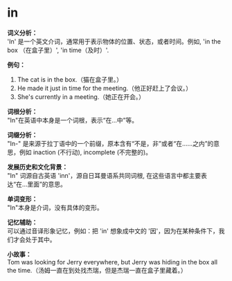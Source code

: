 # in

**词义分析：**  
'In' 是一个英文介词，通常用于表示物体的位置、状态，或者时间。例如, 'in the box （在盒子里）', 'in time（及时）'.

  

**例句：**

  

1.  The cat is in the box.（猫在盒子里。）
2.  He made it just in time for the meeting.（他正好赶上了会议。）
3.  She's currently in a meeting.（她正在开会。）

  

**词根分析：**  
"In"在英语中本身是一个词根，表示“在...中”等。

  

**词缀分析：**  
"In-" 是来源于拉丁语中的一个前缀，原本含有“不是，非”或者“在......之内”的意思，例如 inaction (不行动), incomplete (不完整的)。

  

**发展历史和文化背景：**  
"In" 词源自古英语 'inn'，源自日耳曼语系共同词根, 在这些语言中都主要表达“在...里面”的意思。

  

**单词变形：**  
"In"本身是介词，没有具体的变形。

  

**记忆辅助：**  
可以通过音译形象记忆，例如：把 'in' 想象成中文的 '因'，因为在某种条件下，我们才会处于其中。

  

**小故事：**  
Tom was looking for Jerry everywhere, but Jerry was hiding in the box all the time.（汤姆一直在到处找杰瑞，但是杰瑞一直在盒子里藏着。）
